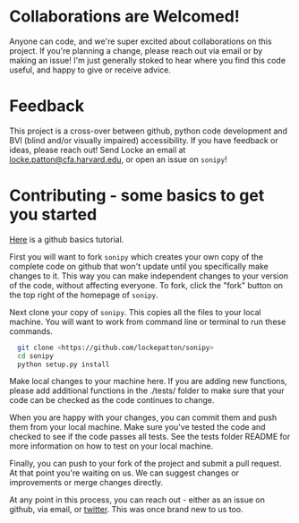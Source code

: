 # Collaborations are Welcomed!

Anyone can code, and we're super excited about collaborations on this project.
If you're planning a change, please reach out via email or by making an issue!
I'm just generally stoked to hear where you find this code useful, and happy to
give or receive advice.

# Feedback

This project is a cross-over between github, python code development and BVI
(blind and/or visually impaired) accessibility. If you have feedback or ideas,
please reach out! Send Locke an email at locke.patton@cfa.harvard.edu, or open
an issue on `sonipy`!

# Contributing - some basics to get you started

[Here](https://guides.github.com/activities/hello-world/) is a github basics tutorial.

First you will want to fork `sonipy` which creates your own copy of the complete code on github that
won't update until you specifically make changes to it. This way you can make independent changes
to your version of the code, without affecting everyone. To fork, click the "fork" button
on the top right of the homepage of `sonipy`.

Next clone your copy of `sonipy`. This copies all the files to your local machine.
You will want to work from command line or terminal to run these commands.

``` bash
  git clone <https://github.com/lockepatton/sonipy>
  cd sonipy
  python setup.py install
```

Make local changes to your machine here. If you are adding new functions, please
add additional functions in the ./tests/ folder to make sure that your code can be
checked as the code continues to change.

When you are happy with your changes, you can commit them and push them from your local machine.
Make sure you've tested the code and checked to see if the code passes all tests. See the
tests folder README for more information on how to test on your local machine.

Finally, you can push to your fork of the project and submit a pull request. At that point you're
waiting on us. We can suggest changes or improvements or merge changes directly.

At any point in this process, you can reach out - either as an issue on github,
via email, or [twitter](https://twitter.com/Astro_Locke). This was once brand new to us too.
